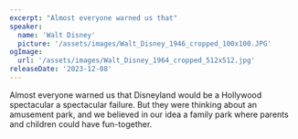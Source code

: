 ```yaml
---
excerpt: "Almost everyone warned us that"
speaker:
  name: 'Walt Disney'
  picture: '/assets/images/Walt_Disney_1946_cropped_100x100.JPG'
ogImage:
  url: '/assets/images/Walt_Disney_1964_cropped_512x512.jpg'
releaseDate: '2023-12-08'
---
```


Almost everyone warned us that Disneyland would be a Hollywood spectacular a spectacular failure. But they were thinking about an amusement park, and we believed in our idea a family park where parents and children could have fun-together.
